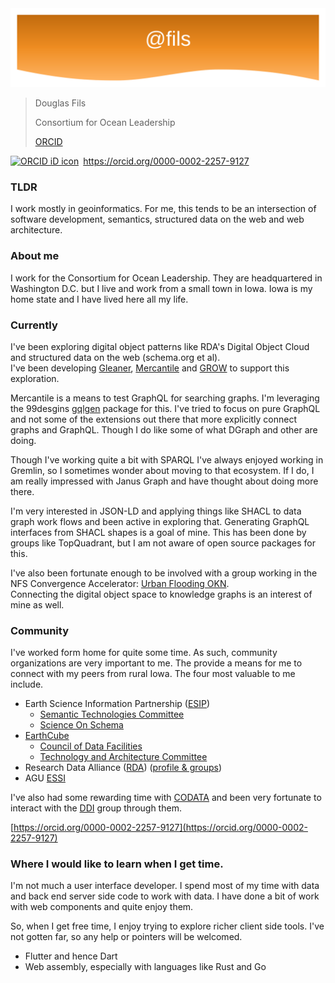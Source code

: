 <img src="https://raw.githubusercontent.com/fils/fils/master/images/banner.svg" alt="Banner image">

> Douglas Fils 
>
> Consortium for Ocean Leadership
>
> [ORCID](https://orcid.org/0000-0002-2257-9127)

<div itemscope itemtype="https://schema.org/Person"><a itemprop="sameAs" content="https://orcid.org/0000-0002-2257-9127" href="https://orcid.org/0000-0002-2257-9127" target="orcid.widget" rel="me noopener noreferrer" style="vertical-align:top;"><img src="https://orcid.org/sites/default/files/images/orcid_16x16.png" style="width:1em;margin-right:.5em;" alt="ORCID iD icon">https://orcid.org/0000-0002-2257-9127</a></div>



### TLDR

I work mostly in geoinformatics.  For me, this tends to be an  intersection of 
software development, semantics, structured data on the web and web architecture. 

### About me

I work for the Consortium for Ocean Leadership.  They are headquartered in 
Washington D.C. but I live and work from a small town in Iowa.   Iowa is my 
home state and I have lived here all my life.  

### Currently

I've been exploring digital object patterns like 
RDA's Digital Object Cloud and structured data on the web (schema.org et al).   
I've been developing [Gleaner](https://gleaner.io/), [Mercantile](https://github.com/earthcubearchitecture-project418/mercantile) 
and [GROW](https://github.com/fils/goobjectweb) to support this exploration.  

Mercantile is a means to test  GraphQL for searching graphs.  I'm leveraging the 
99desgins [gqlgen](https://github.com/99designs/gqlgen) package for this. 
I've tried to focus on pure GraphQL and not some of the extensions out there that 
more explicitly connect graphs and GraphQL.   Though I do like some of what DGraph
and other are doing.  

Though I've working quite a bit with SPARQL I've always enjoyed working in Gremlin, 
so I sometimes wonder about moving to that ecosystem.   If I do, I am really 
impressed with Janus Graph and have thought about doing more there.  

I'm very interested in JSON-LD and applying things like SHACL to data graph work 
flows and been active in exploring that.   Generating GraphQL interfaces from SHACL 
shapes is a goal of mine.  This has been done by groups like TopQuadrant, but I am not
aware of open source packages for this.  

I've also been fortunate enough to be involved with a group working in 
the NFS Convergence Accelerator:
[Urban Flooding OKN](https://www.nsf.gov/od/oia/convergence-accelerator/Award%20Listings/track-a.jsp).  
Connecting the digital object space to knowledge graphs is an interest of mine as well.  

### Community

I've worked form home for quite some time.   As such, community organizations are
very important to me. The provide a means for me to connect with my peers from 
rural Iowa.  The four most valuable to me include.

* Earth Science Information Partnership ([ESIP](https://www.esipfed.org/))
    * [Semantic Technologies Committee](http://wiki.esipfed.org/index.php/Semantic_Technologies)
    * [Science On Schema](https://github.com/ESIPFed/science-on-schema.org)
* [EarthCube](https://www.earthcube.org/)
    * [Council of Data Facilities](https://www.earthcube.org/group/council-data-facilities)
    * [Technology and Architecture Committee](https://www.earthcube.org/group/technology-architecture-committee)
* Research Data Alliance ([RDA](https://www.rd-alliance.org/)) ([profile & groups](https://www.rd-alliance.org/users/fils))
* AGU [ESSI](https://connect.agu.org/essi/home)

I've also had some rewarding time with [CODATA](https://codata.org/) and been very fortunate to interact with the 
[DDI](https://ddialliance.org/) group through them.  

[https://orcid.org/0000-0002-2257-9127](https://orcid.org/0000-0002-2257-9127)

### Where I would like to learn when I get time.

I'm not much a user interface developer.   I spend most of my time with data and 
back end server side code to work with data.  I have done a bit of work with 
web components and quite enjoy them.  

So, when I get free time, I enjoy trying
to explore richer client side tools.   I've not gotten far, so any help or pointers will
be welcomed. 

* Flutter and hence Dart
* Web assembly, especially with languages like Rust and Go

